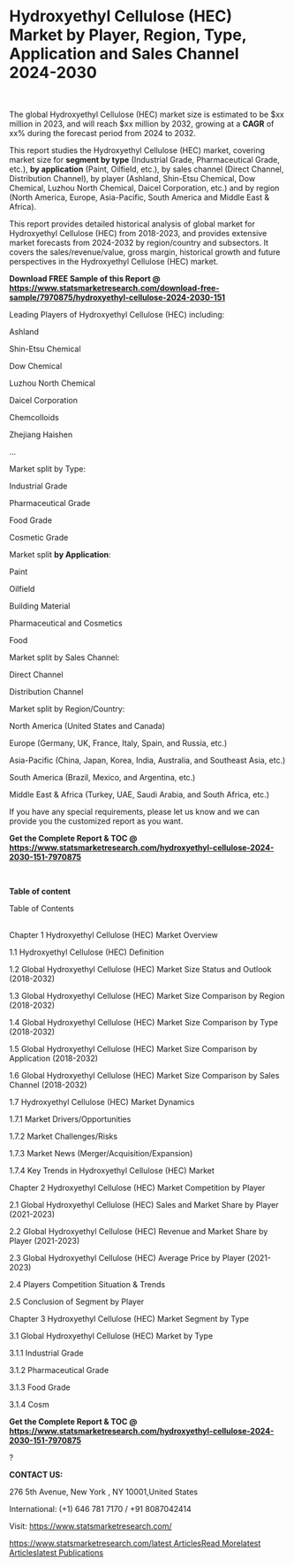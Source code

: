 <h1>Hydroxyethyl Cellulose (HEC) Market by Player, Region, Type, Application and Sales Channel 2024-2030</h1><br/><p>The global Hydroxyethyl Cellulose (HEC) market size is estimated to be $xx million in 2023, and will reach $xx million by 2032, growing at a <strong>CAGR</strong> of xx% during the forecast period from 2024 to 2032.</p>
 
 
 
 <p>This report studies the Hydroxyethyl Cellulose (HEC) market, covering market size for <strong>segment by type</strong> (Industrial Grade, Pharmaceutical Grade, etc.), <strong>by application</strong> (Paint, Oilfield, etc.), by sales channel (Direct Channel, Distribution Channel), by player (Ashland, Shin-Etsu Chemical, Dow Chemical, Luzhou North Chemical, Daicel Corporation, etc.) and by region (North America, Europe, Asia-Pacific, South America and Middle East & Africa).</p>
 
 
 
 <p>This report provides detailed historical analysis of global market for Hydroxyethyl Cellulose (HEC) from 2018-2023, and provides extensive market forecasts from 2024-2032 by region/country and subsectors. It covers the sales/revenue/value, gross margin, historical growth and future perspectives in the Hydroxyethyl Cellulose (HEC) market.</p>
 
 
 
 <p><strong>Download FREE Sample of this Report @ <a href="https://www.statsmarketresearch.com/download-free-sample/7970875/hydroxyethyl-cellulose-2024-2030-151">https://www.statsmarketresearch.com/download-free-sample/7970875/hydroxyethyl-cellulose-2024-2030-151</a></strong></p>
 
 
 
 <p>Leading Players of Hydroxyethyl Cellulose (HEC) including:</p>
 
 
 
 <p>Ashland</p>
 
 
 
 <p>Shin-Etsu Chemical</p>
 
 
 
 <p>Dow Chemical</p>
 
 
 
 <p>Luzhou North Chemical</p>
 
 
 
 <p>Daicel Corporation</p>
 
 
 
 <p>Chemcolloids</p>
 
 
 
 <p>Zhejiang Haishen</p>
 
 
 
 <p>...</p>
 
 
 
 <p>Market split by Type:</p>
 
 
 
 <p>Industrial Grade</p>
 
 
 
 <p>Pharmaceutical Grade</p>
 
 
 
 <p>Food Grade</p>
 
 
 
 <p>Cosmetic Grade</p>
 
 
 
 <p>Market split <strong>by Application</strong>:</p>
 
 
 
 <p>Paint</p>
 
 
 
 <p>Oilfield</p>
 
 
 
 <p>Building Material</p>
 
 
 
 <p>Pharmaceutical and Cosmetics</p>
 
 
 
 <p>Food</p>
 
 
 
 <p>Market split by Sales Channel:</p>
 
 
 
 <p>Direct Channel</p>
 
 
 
 <p>Distribution Channel</p>
 
 
 
 <p>Market split by Region/Country:</p>
 
 
 
 <p>North America (United States and Canada)</p>
 
 
 
 <p>Europe (Germany, UK, France, Italy, Spain, and Russia, etc.)</p>
 
 
 
 <p>Asia-Pacific (China, Japan, Korea, India, Australia, and Southeast Asia, etc.)</p>
 
 
 
 <p>South America (Brazil, Mexico, and Argentina, etc.)</p>
 
 
 
 <p>Middle East & Africa (Turkey, UAE, Saudi Arabia, and South Africa, etc.)</p>
 
 
 
 <p>If you have any special requirements, please let us know and we can provide you the customized report as you want.</p>
 
 
 
 <div><b>Get the Complete Report & TOC @ <a href="https://www.statsmarketresearch.com/hydroxyethyl-cellulose-2024-2030-151-7970875">https://www.statsmarketresearch.com/hydroxyethyl-cellulose-2024-2030-151-7970875</a></b></div>
 
 
 
 <p><br />
 
 <b>Table of content</b></p>
 
 
 
 <p>Table of Contents<br />
 
 <br />
 
 Chapter 1 Hydroxyethyl Cellulose (HEC) Market Overview<br />
 
 1.1 Hydroxyethyl Cellulose (HEC) Definition<br />
 
 1.2 Global Hydroxyethyl Cellulose (HEC) Market Size Status and Outlook (2018-2032)<br />
 
 1.3 Global Hydroxyethyl Cellulose (HEC) Market Size Comparison by Region (2018-2032)<br />
 
 1.4 Global Hydroxyethyl Cellulose (HEC) Market Size Comparison by Type (2018-2032)<br />
 
 1.5 Global Hydroxyethyl Cellulose (HEC) Market Size Comparison by Application (2018-2032)<br />
 
 1.6 Global Hydroxyethyl Cellulose (HEC) Market Size Comparison by Sales Channel (2018-2032)<br />
 
 1.7 Hydroxyethyl Cellulose (HEC) Market Dynamics<br />
 
 1.7.1 Market Drivers/Opportunities<br />
 
 1.7.2 Market Challenges/Risks<br />
 
 1.7.3 Market News (Merger/Acquisition/Expansion)<br />
 
 1.7.4 Key Trends in Hydroxyethyl Cellulose (HEC) Market<br />
 
 Chapter 2 Hydroxyethyl Cellulose (HEC) Market Competition by Player<br />
 
 2.1 Global Hydroxyethyl Cellulose (HEC) Sales and Market Share by Player (2021-2023)<br />
 
 2.2 Global Hydroxyethyl Cellulose (HEC) Revenue and Market Share by Player (2021-2023)<br />
 
 2.3 Global Hydroxyethyl Cellulose (HEC) Average Price by Player (2021-2023)<br />
 
 2.4 Players Competition Situation & Trends<br />
 
 2.5 Conclusion of Segment by Player<br />
 
 Chapter 3 Hydroxyethyl Cellulose (HEC) Market Segment by Type<br />
 
 3.1 Global Hydroxyethyl Cellulose (HEC) Market by Type<br />
 
 3.1.1 Industrial Grade<br />
 
 3.1.2 Pharmaceutical Grade<br />
 
 3.1.3 Food Grade<br />
 
 3.1.4 Cosm</p>
 
 
 
 <div><b>Get the Complete Report & TOC @ <a href="https://www.statsmarketresearch.com/hydroxyethyl-cellulose-2024-2030-151-7970875">https://www.statsmarketresearch.com/hydroxyethyl-cellulose-2024-2030-151-7970875</a></b></div>
 
 
 
 <p>? </p>
 
 
 
 <p><b>CONTACT US:</b><br />
 
 276 5th Avenue, New York , NY 10001,United States<br />
 
 International: (+1) 646 781 7170 / +91 8087042414<br />
 
 Visit: <a href="https://www.statsmarketresearch.com/">https://www.statsmarketresearch.com/</a><br />
 
 <a href="https://gyeongbokgung.com">https://www.statsmarketresearch.com/</a><a href="https://hallyeomaritime.com">latest Articles</a><a href="https://jingwansa.com">Read More</a><a href="https://nguoiviet.jp/">latest Articles</a><a href="https://www.intelmarketresearch.com/">latest Publications</a></p>